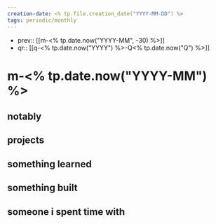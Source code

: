```yaml
---
creation-date: <% tp.file.creation_date("YYYY-MM-DD") %>
tags: periodic/monthly
---
```

- prev:: [[m-<% tp.date.now("YYYY-MM", -30) %>]]
- qr:: [[q-<% tp.date.now("YYYY") %>-Q<% tp.date.now("Q") %>]]
# m-<% tp.date.now("YYYY-MM") %>
## notably
## projects 
## something learned
## something built
## someone i spent time with